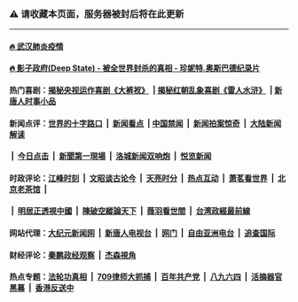 ### ⚠️ 请收藏本页面，服务器被封后将在此更新

---

#### [🔥 武汉肺炎疫情](http://167.172.213.188:10000/videos/corona/)
#### [🔥 影子政府(Deep State) - 被全世界封杀的真相 - 珍妮特.奥斯巴德纪录片](http://167.172.213.188:10000/videos/res2/FallOfTheCabal/)

#### 热门喜剧：[揭秘央视运作喜剧《大裤衩》](http://167.172.205.55:10000/videos/res/big-shorts/) &nbsp;|&nbsp;[揭秘红朝乱象喜剧《雷人水浒》](http://167.172.205.55:10000/videos/res/OutlawsOfMarsh/) &nbsp;|&nbsp;[新唐人时事小品](http://167.172.205.55:10000/videos/res/comedy/)

#### 新闻点评：[世界的十字路口](http://167.172.205.55/tanghao/) &nbsp;|&nbsp; [新闻看点](http://167.172.205.55/news-insight/) &nbsp;|&nbsp;[中国禁闻](http://167.172.205.55/ntdtv-news/) &nbsp;|&nbsp; [新闻拍案惊奇](http://167.172.205.55/dayu/) &nbsp;|&nbsp; [大陆新闻解读](http://167.172.205.55/ntdtv-comedy/)
####   &nbsp;|&nbsp;  [今日点击](http://167.172.205.55/news-click/)  &nbsp;|&nbsp; [新聞第一現場](http://167.172.205.55/primary-scene/) &nbsp;|&nbsp; [洛城新闻双响炮](http://167.172.205.55/la-news/) &nbsp;|&nbsp; [悦览新闻](http://167.172.205.55/dingyue/)

#### 时政评论：[江峰时刻](http://167.172.205.55/today-in-history/) &nbsp;|&nbsp; [文昭谈古论今](http://167.172.213.188/wenzhao/) &nbsp;|&nbsp; [天亮时分](http://167.172.213.188/tianliang/) &nbsp;|&nbsp; [热点互动](http://167.172.213.188/ntdtv-rdhd/) &nbsp;|&nbsp; [萧茗看世界](http://167.172.213.188/simonegao/) &nbsp;|&nbsp; [北京老茶馆](http://167.172.213.188/teahouse/)  &nbsp;|&nbsp;  
####   &nbsp;|&nbsp;  [明居正透視中國](http://167.172.213.188/decoding-china/)  &nbsp;|&nbsp; [陳破空縱論天下](http://167.172.213.188/pokong/)  &nbsp;|&nbsp; [薇羽看世間](http://167.172.213.188/weiyu/)  &nbsp;|&nbsp; [台湾政經最前線](http://167.172.213.188/taiwan/)   

#### 网站代理：[大纪元新闻网](http://167.172.205.55:10080/gb/) &nbsp;|&nbsp; [新唐人电视台](http://167.172.213.188:8808/gb/) &nbsp;|&nbsp; [网门](http://167.172.205.55:11000/) &nbsp;|&nbsp; [自由亚洲电台](http://167.172.205.55:9800/mandarin/) &nbsp;|&nbsp; [追查国际](http://167.172.205.55:10010/)

#### 财经评论：[秦鹏政经观察](http://167.172.205.55/qinpeng/) &nbsp;|&nbsp; [杰森視角 ](http://167.172.205.55/jason/)

#### 热点专题：[法轮功真相](http://167.172.205.55:10000/videos/truth.html) &nbsp;|&nbsp; [709律师大抓捕](http://167.172.205.55:10000/videos/709/) &nbsp;|&nbsp; [百年共产党](http://167.172.205.55:10000/videos/ccp.html) &nbsp;|&nbsp; [八九六四](http://167.172.205.55:10000/videos/88/)  &nbsp;|&nbsp; [活摘器官黑幕](http://167.172.205.55:10000/videos/res/Organs/)  &nbsp;|&nbsp; [香港反送中](http://167.172.205.55:10000/videos/res/hk/) 

<img src='http://gfw-breaker.win/link40.md' width='0px' height='0px'/>
